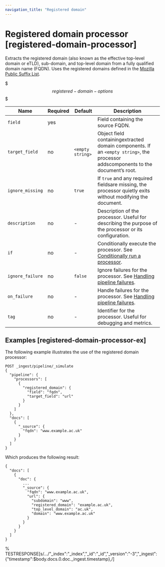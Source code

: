 ```yaml
---
navigation_title: "Registered domain"
---
```


# Registered domain processor [registered-domain-processor]


Extracts the registered domain (also known as the effective top-level domain or eTLD), sub-domain, and top-level domain from a fully qualified domain name (FQDN). Uses the registered domains defined in the [Mozilla Public Suffix List](https://publicsuffix.org/).

$$$registered-domain-options$$$

| Name | Required | Default | Description |
| --- | --- | --- | --- |
| `field` | yes |  | Field containing the source FQDN. |
| `target_field` | no | `<empty string>` | Object field containingextracted domain components. If an `<empty string>`, the processor addscomponents to the document’s root. |
| `ignore_missing` | no | `true` | If `true` and any required fieldsare missing, the processor quietly exits without modifying the document. |
| `description` | no | - | Description of the processor. Useful for describing the purpose of the processor or its configuration. |
| `if` | no | - | Conditionally execute the processor. See [Conditionally run a processor](ingest.md#conditionally-run-processor). |
| `ignore_failure` | no | `false` | Ignore failures for the processor. See [Handling pipeline failures](ingest.md#handling-pipeline-failures). |
| `on_failure` | no | - | Handle failures for the processor. See [Handling pipeline failures](ingest.md#handling-pipeline-failures). |
| `tag` | no | - | Identifier for the processor. Useful for debugging and metrics. |


## Examples [registered-domain-processor-ex] 

The following example illustrates the use of the registered domain processor:

```console
POST _ingest/pipeline/_simulate
{
  "pipeline": {
    "processors": [
      {
        "registered_domain": {
          "field": "fqdn",
          "target_field": "url"
        }
      }
    ]
  },
  "docs": [
    {
      "_source": {
        "fqdn": "www.example.ac.uk"
      }
    }
  ]
}
```

Which produces the following result:

```console-result
{
  "docs": [
    {
      "doc": {
        ...
        "_source": {
          "fqdn": "www.example.ac.uk",
          "url": {
            "subdomain": "www",
            "registered_domain": "example.ac.uk",
            "top_level_domain": "ac.uk",
            "domain": "www.example.ac.uk"
          }
        }
      }
    }
  ]
}
```

%  TESTRESPONSE[s/\.\.\./"_index":"_index","_id":"_id","_version":"-3","_ingest":{"timestamp":$body.docs.0.doc._ingest.timestamp},/]

